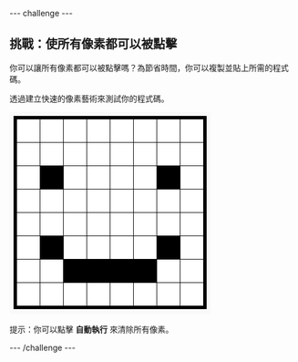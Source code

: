 \--- challenge \---

## 挑戰：使所有像素都可以被點擊

你可以讓所有像素都可以被點擊嗎？為節省時間，你可以複製並貼上所需的程式碼。

透過建立快速的像素藝術來測試你的程式碼。

![螢幕截圖](images/pixel-art-black-example.png)

提示：你可以點擊 **自動執行** 來清除所有像素。

\--- /challenge \---